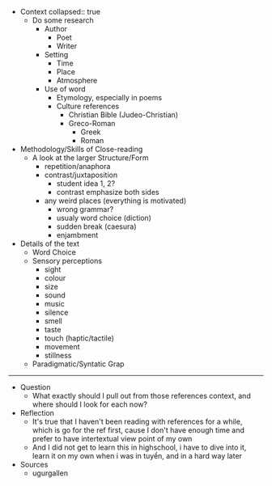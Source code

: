 - Context
  collapsed:: true
	- Do some research
		- Author
			- Poet
			- Writer
		- Setting
			- Time
			- Place
			- Atmosphere
		- Use of word
			- Etymology, especially in poems
			- Culture references
				- Christian Bible (Judeo-Christian)
				- Greco-Roman
					- Greek
					- Roman
- Methodology/Skills of Close-reading
	- A look at the larger Structure/Form
		- repetition/anaphora
		- contrast/juxtaposition
			- student idea 1, 2?
			- contrast emphasize both sides
		- any weird places (everything is motivated)
			- wrong grammar?
			- usualy word choice (diction)
			- sudden break (caesura)
			- enjambment
- Details of the text
	- Word Choice
	- Sensory perceptions
		- sight
		- colour
		- size
		- sound
		- music
		- silence
		- smell
		- taste
		- touch (haptic/tactile)
		- movement
		- stillness
	- Paradigmatic/Syntatic Grap
- ---
- Question
	- What exactly should I pull out from those references context, and where should I look for each now?
- Reflection
	- It's true that I haven't been reading with references for a while, which is go for the ref first, cause I don't have enough time and prefer to have intertextual view point of my own
	- And I did not get to learn this in highschool, i have to dive into it, learn it on my own when i was in tuyển, and in a hard way later
- Sources
	- ugurgallen